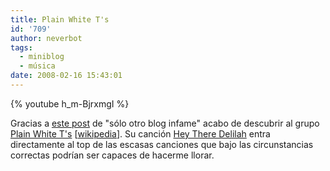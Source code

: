 ```yaml
---
title: Plain White T's
id: '709'
author: neverbot
tags:
  - miniblog
  - música
date: 2008-02-16 15:43:01
---
```


{% youtube h_m-BjrxmgI %}

Gracias a [este post](http://solo.infames.org/hey-there-delilah-plain-white-ts/) de "sólo otro blog infame" acabo de descubrir al grupo [Plain White T's](http://www.plainwhitets.com/) \[[wikipedia](http://en.wikipedia.org/wiki/Plain_White_T's)\]. Su canción [Hey There Delilah](http://www.youtube.com/watch?v=h_m-BjrxmgI) entra directamente al top de las escasas canciones que bajo las circunstancias correctas podrían ser capaces de hacerme llorar.